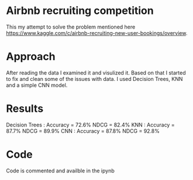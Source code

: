 # Airbnb recruiting competition

This my attempt to solve the problem mentioned here https://www.kaggle.com/c/airbnb-recruiting-new-user-bookings/overview.

# Approach
After reading the data I examined it and visulized it. Based on that I started to fix and clean some of the issues with data.
I used Decision Trees, KNN and a simple CNN model.

# Results
Decision Trees :  Accuracy = 72.6%      NDCG = 82.4%
KNN :             Accuracy = 87.7%      NDCG = 89.9%
CNN :             Accuracy = 87.8%      NDCG = 92.8%

# Code
Code is commented and availble in the ipynb 
